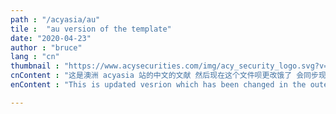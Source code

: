 ```yaml
---
path : "/acyasia/au"
tile :  "au version of the template"
date: "2020-04-23"
author : "bruce"
lang : "cn"
thumbnail : "https://www.acysecurities.com/img/acy_security_logo.svg?v=20042413245057430"
cnContent : "这是澳洲 acyasia 站的中文的文献 然后现在这个文件呗更改饿了 会同步现实么？"
enContent : "This is updated vesrion which has been changed in the outer using vim editors"

---
```

